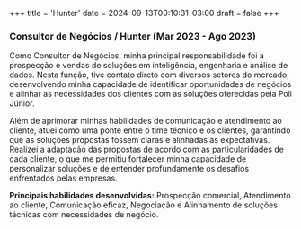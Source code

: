 +++
title = 'Hunter'
date = 2024-09-13T00:10:31-03:00
draft = false
+++
### Consultor de Negócios / Hunter (Mar 2023 - Ago 2023)
Como Consultor de Negócios, minha principal responsabilidade foi a prospecção e vendas de soluções em inteligência, engenharia e análise de dados. Nesta função, tive contato direto com diversos setores do mercado, desenvolvendo minha capacidade de identificar oportunidades de negócios e alinhar as necessidades dos clientes com as soluções oferecidas pela Poli Júnior.

Além de aprimorar minhas habilidades de comunicação e atendimento ao cliente, atuei como uma ponte entre o time técnico e os clientes, garantindo que as soluções propostas fossem claras e alinhadas às expectativas. Realizei a adaptação das propostas de acordo com as particularidades de cada cliente, o que me permitiu fortalecer minha capacidade de personalizar soluções e de entender profundamente os desafios enfrentados pelas empresas.

**Principais habilidades desenvolvidas:** Prospecção comercial, Atendimento ao cliente, Comunicação eficaz, Negociação e Alinhamento de soluções técnicas com necessidades de negócio.
